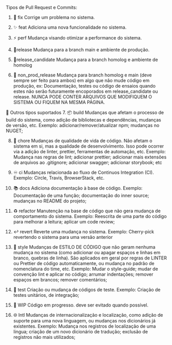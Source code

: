Tipos de Pull Request e Commits: 
1. 🐞 fix
Corrige um problema no sistema.

2. ✨ feat
Adiciona uma nova funcionalidade no sistema.

3. ⚡ perf
Mudança visando otimizar a performance do sistema.

4. 🚀release
Mudança para a branch main e ambiente de produção.

5. 🚢release_candidate
Mudança para a branch homolog e ambiente de homolog

6. 🧪 non_prod_release
Mudança para branch homolog e main (deve sempre ser feito para ambos) em algo que não mude código em produção, ex: Documentação, testes ou código de ensaios quando estes não serão futuramente encoporados em release_candidate ou release. NUNCA PODE CONTER ARQUIVOS QUE MODIFIQUEM O SISTEMA OU FIQUEM NA MESMA PÁGINA.

🔖 Outros tipos suportados
7. 📦 build
Mudanças que afetam o processo de build do sistema, como adição de bibliotecas e dependências, mudanças de versão, etc.
Exemplo: adicionar/remover/atualizar npm; mudanças no NUGET;

8. 💚 chore
Mudanças de qualidade de vida de código. Não afetam o sistema em si, mas a qualidade de desenvolvimento. Isso pode ocorrer via a adição de linter, prettier, ferramentas de automação, etc.
Exemplo: Mudança nas regras de lint; adicionar prettier; adicionar mais extensões de arquivos ao .gitignore; adicionar swagger; adicionar storybook; etc

9. ♾️ ci
Mudanças relacionada ao fluxo de Continuos Integration (CI).
Exemplo: Circle, Travis, BrowserStack, etc.

10. 📚 docs
Adiciona documentação à base de código.
Exemplo: Documentação de uma função; documentação do inner source; mudanças no README do projeto;

11. ♻ refactor
Manutenção na base de código que não gera mudança de comportamento do sistema.
Exemplo: Reescrita de uma parte do código para melhorar a leitura; aplicar um code review;

12.   ↩ revert
Reverte uma mudança no sistema.
Exemplo: Cherry-pick revertendo o sistema para uma versão anterior

13. 🎨 style
Mudanças de ESTILO DE CÓDIGO que não geram nenhuma mudança no sistema (como adicionar ou apagar espaços e linhas em branco, quebras de linha). São aplicados em geral por regras de LINTER ou Prettier de código automaticamente, ou mudança no padrão de nomenclatura do time, etc.
Exemplo: Mudar o style-guide; mudar de convenção lint e aplicar no código; arrumar indentações; remover espaços em brancos; remover comentários;

14. 🎯 test
Criação ou mudança de códigos de teste.
Exemplo: Criação de testes unitários, de integração;

15. 🚧 WIP
Código em progresso. deve ser evitado quando possível.

16. 🌐 Intl
Mudanças de internacionalização e localização, como adição de suporte para uma nova linguagem, ou mudanças nos dicionários já existentes.
Exemplo: Mudança nos registros de localização de uma lingua; criação de um novo dicionário de tradução; exclusão de registros não mais utilizados;